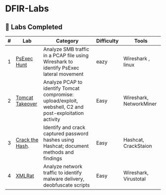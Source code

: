 # DFIR-Labs
## 🧩 Labs Completed

| # | Lab | Category | Difficulty | Tools |
|:-:|------|------------|-------------|---------|
| 1 | [PsExec Hunt](./PsExec_Hunt/writeup.md) | Analyze SMB traffic in a PCAP file using Wireshark to identify PsExec lateral movement | eazy | Wireshark , linux
| 2 | [Tomcat Takeover](Tomcat_Takeover) | Analyze PCAP to identify Tomcat compromise: upload/exploit, webshell, C2 and post-exploitation activity | Easy | Wireshark, NetworkMiner |
| 3 | [Crack the Hash](Crackthehash). | Identify and crack captured password hashes using Hashcat; document methods and findings | Easy | Hashcat, CrackStaion |
| 4 | [XMLRat](XLMRat) | Analyze network traffic to identify malware delivery, deobfuscate scripts | Easy | Wireshark, Virustotal |

